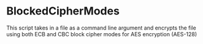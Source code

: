 # BlockedCipherModes
This script takes in a file as a command line argument and encrypts the file
using both ECB and CBC block cipher modes for AES encryption (AES-128)
